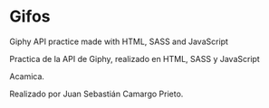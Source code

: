 # Gifos
Giphy API practice made with HTML, SASS and JavaScript

Practica de la API de Giphy, realizado en HTML, SASS y JavaScript

Acamica.

Realizado por Juan Sebastián Camargo Prieto.
